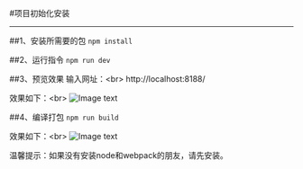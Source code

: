#项目初始化安装
***
##1、安装所需要的包
`npm install`

##2、运行指令
`npm run dev`

##3、预览效果
输入网址：\<br>
   http://localhost:8188/
   
效果如下：\<br>
   ![Image text](https://github.com/duanliang920/webpack-website/blob/master/dev.jpg)

##4、编译打包
`npm run build`
   
效果如下：\<br>
   ![Image text](https://github.com/duanliang920/webpack-website/blob/master/build.gif)

温馨提示：如果没有安装node和webpack的朋友，请先安装。


